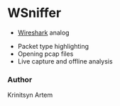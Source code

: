 # WSniffer
* [Wireshark] analog

 - Packet type highlighting
 - Opening pcap files
 - Live capture and offline analysis

### Author
Krinitsyn Artem

[Wireshark]: <https://www.wireshark.org/>

